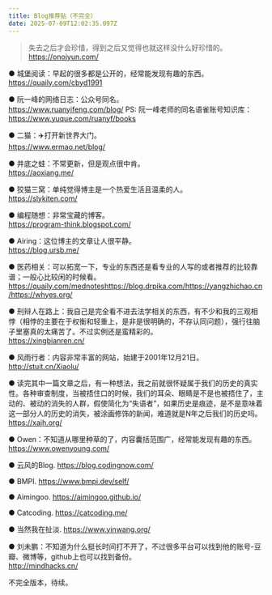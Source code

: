 ```yaml
---
title: Blog推荐贴（不完全）
date: 2025-07-09T12:02:35.097Z
---
```



> 失去之后才会珍惜，得到之后又觉得也就这样没什么好珍惜的。
> https://onojyun.com/

● 城堡阅读：早起的很多都是公开的，经常能发现有趣的东西。  
https://quaily.com/cbyd1991

● 阮一峰的网络日志：公众号同名。  
https://www.ruanyifeng.com/blog/
PS: 阮一峰老师的同名语雀账号知识库：
https://www.yuque.com/ruanyf/books

● 二猫：✈️打开新世界大门。  
https://www.ermao.net/blog/

● 井底之蛙：不常更新，但是观点很中肯。  
https://aoxiang.me/

● 狡猫三窝：单纯觉得博主是一个热爱生活且温柔的人。  
https://slykiten.com/

● 编程随想：非常宝藏的博客。  
https://program-think.blogspot.com/

● Airing：这位博主的文章让人很平静。  
https://blog.ursb.me/

● 医药相关：可以拓宽一下，专业的东西还是看专业的人写的或者推荐的比较靠谱；一般心比较闲的时候看。https://quaily.com/mednoteshttps://blog.drpika.com/https://yangzhichao.cn/https://whyes.org/

● 刑辩人在路上：我自己是完全看不进去法学相关的东西，有不少和我的三观相悖（相悖的主要在于权衡和轻重上，是非是很明确的，不存认同问题），强行往脑子里塞真的太痛苦了。不过实例还是蛮精彩的。  
https://xingbianren.cn/

● 风雨行者：内容非常丰富的网站，始建于2001年12月21日。  
http://stuit.cn/Xiaolu/

● 读完其中一篇文章之后，有一种想法，我之前就很怀疑属于我们的历史的真实性。各种审查制度，当被捂住口的时候，我们的耳朵、眼睛是不是也被捂住了，主动的、被动的消失的人群，假使简化为“失语者”，如果历史是痕迹，是不是意味着这一部分人的历史的消失，被涂画修饰的新闻，难道就是N年之后我们的历史吗。  
https://xajh.org/

● Owen：不知道从哪里种草的了，内容囊括范围广，经常能发现有趣的东西。https://www.owenyoung.com/

● 云风的Blog. 
https://blog.codingnow.com/

● BMPI. 
https://www.bmpi.dev/self/

● Aimingoo. 
https://aimingoo.github.io/

● Catcoding. 
https://catcoding.me/

● 当然我在扯淡. 
https://www.yinwang.org/

● 刘未鹏：不知道为什么挺长时间打不开了，不过很多平台可以找到他的账号-豆瓣、微博等，github上也可以找到备份。  
http://mindhacks.cn/

不完全版本，待续。
